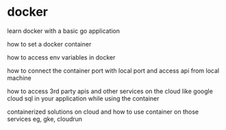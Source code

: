 # docker
learn docker with a basic go application

how to set a docker container

how to access env variables in docker

how to connect the container port with local port and access api from local machine

how to access 3rd party apis and other services on the cloud like google cloud sql in your application while using the container

containerized solutions on cloud and how to use container on those services eg, gke, cloudrun
